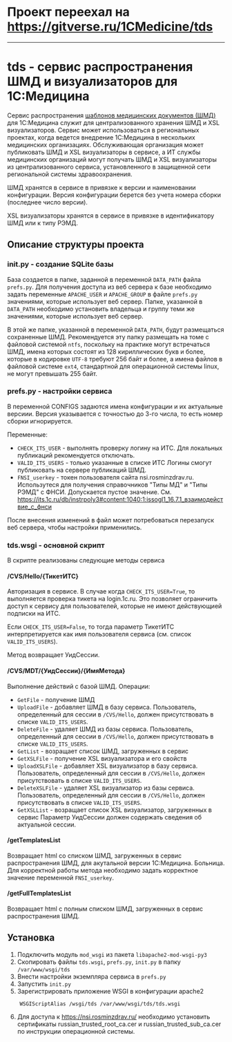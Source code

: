 # Проект переехал на https://gitverse.ru/1CMedicine/tds

------------------------------------------------------------------------
# tds - сервис распространения ШМД и визуализаторов для 1С:Медицина

Сервис распространения [шаблонов медицинских документов (ШМД)](https://solutions.1c.ru/catalog/clinic/emr) для 1С:Медицина служит для централизованного хранения ШМД и XSL визуализаторов. 
Сервис может использоваться в региональных проектах, когда ведется внедрение 1С:Медицина в нескольких медицинских организациях. Обслуживающая организация может публиковать ШМД и XSL визуализаторы в 
сервисе, а ИТ службы медицинских организаций могут получать ШМД и XSL визуализаторы из централизованного сервиса, установленного в защищенной сети региональной системы здравоохранения.

ШМД хранятся в сервисе в привязке к версии и наименовании конфигурации. Версия конфигурации берется без учета номера сборки (последнее число версии). 

XSL визуализаторы хранятся в сервисе в привязке в идентификатору ШМД или к типу РЭМД.

## Описание структуры проекта
### init.py - создание SQLite базы

База создается в папке, заданной в переменной ``DATA_PATH`` файла ``prefs.py``. Для получения доступа из веб сервера к базе необходимо задать переменные ``APACHE_USER`` и ``APACHE_GROUP`` в файле ``prefs.py`` значениями, которые использует веб сервер. Папке, указанной в ``DATA_PATH`` необходимо установить владельца и группу теми же значениями, 
которые использует веб сервер.

В этой же папке, указанной в переменной ``DATA_PATH``, будут размещаться сохраненные ШМД. Рекомендуется эту папку размещать на томе с файловой системой ``ntfs``, поскольку на практике могут встречаться ШМД, имена которых состоят из 128 кириллических букв и более, которые в кодировке ``UTF-8`` требуют 256 байт и более, а имена файлов в файловой системе ``ext4``, стандартной для операционной системы linux, не могут превышать 255 байт.

### prefs.py - настройки сервиса 
В переменной  CONFIGS задаются имена конфигурации и их актуальные версиии. Версия указывается с точностью до 3-го числа, то есть номер сборки игнорируется.

Переменные:
- ``CHECK_ITS_USER`` - выполнять проверку логину на ИТС. Для локальных публикаций рекомендуется отключать.
- ``VALID_ITS_USERS`` - только указанные в списке ИТС Логины смогут публиковать на сервере публикаций ШМД.
- ``FNSI_userkey`` - токен пользователя сайта nsi.rosminzdrav.ru. Использутеся для получения справочников "Типы МД" и "Типы РЭМД" с ФНСИ. Допускается пустое значение. См. https://its.1c.ru/db/instrpoly3#content:1040:1:issogl1_16.7.1_взаимодействие_с_фнси

После внесения изменений в файл может потребоваться перезапуск веб сервера, чтобы настройки применились.


### tds.wsgi - основной скрипт
В скрипте реализованы следующие методы сервиса
#### /CVS/Hello/{ТикетИТС}
Авторизация в сервисе. В случае когда ``CHECK_ITS_USER=True``, то выполняется проверка тикета на login.1c.ru. Это позволяет ограничить доступ к сервису для пользователей, 
которые не имеют действующией подписки на ИТС. 

Если ``CHECK_ITS_USER=False``, то тогда параметр ТикетИТС интерпретируется как имя пользователя сервиса (см. список ``VALID_ITS_USERS``). 

Метод возвращает УидСессии. 

#### /CVS/MDT/{УидСессии}/{ИмяМетода}
Выполнение действий с базой ШМД. Операции: 
- ``GetFile`` - получение ШМД
- ``UploadFile`` - добавляет ШМД в базу сервиса. Пользователь, определенный для сессии в ``/CVS/Hello``, должен присутствовать в списке ``VALID_ITS_USERS``.
- ``DeleteFile`` - удаляет ШМД из базы сервиса. Пользователь, определенный для сессии в ``/CVS/Hello``, должен присутствовать в списке ``VALID_ITS_USERS``.
- ``GetList`` - возращает список ШМД, загруженных в сервис
- ``GetXSLFile`` - получение XSL визуализатора и его свойств
- ``UploadXSLFile`` - добавляет XSL визуализатор в базу сервиса. Пользователь, определенный для сессии в ``/CVS/Hello``, должен присутствовать в списке ``VALID_ITS_USERS``.
- ``DeleteXSLFile`` - удаляет XSL визуализатор из базы сервиса. Пользователь, определенный для сессии в ``/CVS/Hello``, должен присутствовать в списке ``VALID_ITS_USERS``.
- ``GetXSLList`` - возращает список XSL визуализатор, загруженных в сервис
Параметр УидСессии должен содержать сведения об актуальной сессии.

#### /getTemplatesList
Возвращает html со списком ШМД, загруженных в сервис распространения ШМД, для акутальной версии 1С:Медицина. Больница. Для корректной работы метода необходимо задать корректное значение переменной ``FNSI_userkey``.

#### /getFullTemplatesList
Возвращает html с полным списком ШМД, загруженных в сервис распространения ШМД.

## Установка
1) Подключить модуль ``mod_wsgi`` из пакета ``libapache2-mod-wsgi-py3``
2) Скопировать файлы ``tds.wsgi``, ``prefs.py``, ``init.py`` в папку ``/var/www/wsgi/tds``
3) Внести настройки экземпляра сервиса в ``prefs.py``
4) Запустить ``init.py``
5) Зарегистрировать приложение WSGI в конфигурации apache2
```
	WSGIScriptAlias /wsgi/tds /var/www/wsgi/tds/tds.wsgi
```
6) Для доступа к https://nsi.rosminzdrav.ru/ необходимо установить сертификаты russian_trusted_root_ca.cer и russian_trusted_sub_ca.cer по инструкции операционной системы.
